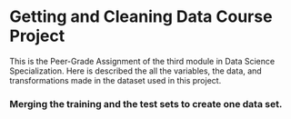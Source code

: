 # Getting and Cleaning Data Course Project

This is the Peer-Grade Assignment of the third module in Data Science Specialization. Here is described the all 
the variables, the data, and transformations made in the dataset used in this project.

### Merging the training and the test sets to create one data set.
